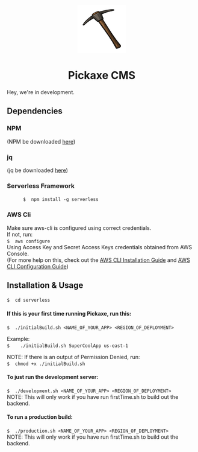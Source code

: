 <!-- Logo -->
<p align="center">
  <a href="">
    <img height="128" width="128" src="https://github.com/PickaxeCMS/pickaxecms/blob/master/pickaxe.png">
  </a>
</p>

<!-- Name -->
<h1 align="center">
  <a>Pickaxe CMS</a>
</h1>

Hey, we're in development.

## Dependencies    

### NPM     
(NPM be downloaded <a href="https://docs.npmjs.com/getting-started/installing-node">here</a>)

### jq         
(jq be downloaded <a href="https://stedolan.github.io/jq/download/">here</a>)     
        
### Serverless Framework    
`     
$  npm install -g serverless`     
  
### AWS Cli      
Make sure aws-cli is configured using correct credentials.    
If not, run:      
`
$  aws configure
`     
Using Access Key and Secret Access Keys credentials obtained from AWS Console.   
(For more help on this, check out the <a href="http://docs.aws.amazon.com/cli/latest/userguide/installing.html">AWS CLI Installation Guide</a> and <a href="http://docs.aws.amazon.com/cli/latest/userguide/cli-chap-getting-started.html#cli-quick-configuration"> AWS CLI Configuration Guide</a>)   


## Installation & Usage

`$  cd serverless`     
       
         
#### If this is your first time running Pickaxe, run this:            
        
`$  ./initialBuild.sh <NAME_OF_YOUR_APP> <REGION_OF_DEPLOYMENT>`
        
         
Example:      
`$    ./initialBuild.sh SuperCoolApp us-east-1`    
       
        
NOTE: If there is an output of Permission Denied, run:     
`$  chmod +x ./initialBuild.sh`     
      
       
#### To just run the development server:      
       
`$  ./development.sh <NAME_OF_YOUR_APP> <REGION_OF_DEPLOYMENT>`     
NOTE: This will only work if you have run firstTime.sh to build out the backend.
      
    
#### To run a production build:      
       
`$  ./production.sh <NAME_OF_YOUR_APP> <REGION_OF_DEPLOYMENT>`     
NOTE: This will only work if you have run firstTime.sh to build out the backend.
      
